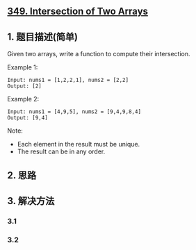## [349. Intersection of Two Arrays](https://leetcode-cn.com/problems/intersection-of-two-arrays/)

## 1. 题目描述(简单)

Given two arrays, write a function to compute their intersection.

Example 1:
```
Input: nums1 = [1,2,2,1], nums2 = [2,2]
Output: [2]
```
Example 2:
```
Input: nums1 = [4,9,5], nums2 = [9,4,9,8,4]
Output: [9,4]
```
Note:

- Each element in the result must be unique.
- The result can be in any order.


## 2. 思路

## 3. 解决方法

### 3.1 


### 3.2

